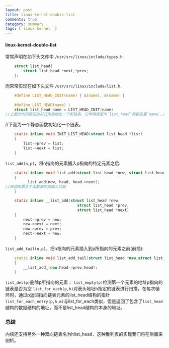 ```yaml
---
layout: post
title: linux-kernel-double-list 
comments: true
category: summary
tags: [ linux kernel  ]
---
```


#### linux-kernel-double-list 


常常声明在如下头文件中 `/usr/src/linux/include/types.h`.
```c
    struct list_head{   
        struct list_head *next,*prev;
    };
```
而常常实现在如下头文件 `/usr/src/linux/include/list.h`.

```c
    #define LIST_HEAD_INIT(name) { &(name), &(name) }
           
    #define LIST_HEAD(name) \   
    struct list_head name = LIST_HEAD_INIT(name)
//上面的代码是宏的形式来初始化一个新链表，它申明类型为`list_head`的新变量`name`,该变量作为新链表头的一个占位符，是一个亚元素，同时还会初始化`list_head`数据结构的`prev``next`字段，让他们指向`name`变量本身。

```
//下面为一个静态函数初始化一个链表。
```c
    static inline void INIT_LIST_HEAD(struct list_head *list)
    {
        list->prev = list;
        list->next = list;
    }

```
`list_add(n,p)`，将n指向的元素插入p指向的特定元素之后:
```c
    static inline void list_add(struct list_head *new, struct list_head *head)
    {
        __list_add(new, head, head->next); 
//转调用第三个函数来完成插入功能
    }

    static inline __list_add(struct list_head *new,
                                struct list_head *prev,
                                struct list_head *next)
    {
        next->prev = new;
        new->next = next;
        new->prev = prev;
        next->next = new;
    }
``` 
`list_add_tail(n,p)`，把n指向的元素插入到p所指向的元素之前(前插):
```c++
    static inline void list_add_tail(struct list_head *new,struct list_head *head)
    {
        __list_add_(new,head->prev,head);
    }
```
`list_del(p)`删除p所指向的元素：
`list_empty(p)`检测第一个元素的地址p指向的链表是否为空
`list_for_each(p,h)`对表头地址h指定的链表进行扫描，在每次循环时，通过p返回指向链表元素的list_head结构的指针
`list_for_each_entry(p,h,m)`与list_for_each类似，但是返回了包含了`list_head`结构的数据结构的地址，而不是list_head结构的本身的地址。

### 总结
内核还支持另外一种双向链表名为hlist_head，这种散列表的实现我们将在后面来剖析。





